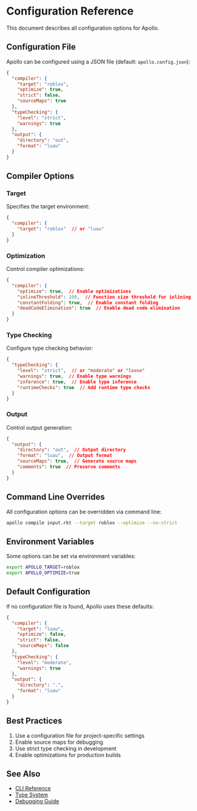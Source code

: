 # Configuration Reference

This document describes all configuration options for Apollo.

## Configuration File

Apollo can be configured using a JSON file (default: `apollo.config.json`):

```json
{
  "compiler": {
    "target": "roblox",
    "optimize": true,
    "strict": false,
    "sourceMaps": true
  },
  "typeChecking": {
    "level": "strict",
    "warnings": true
  },
  "output": {
    "directory": "out",
    "format": "luau"
  }
}
```

## Compiler Options

### Target

Specifies the target environment:

```json
{
  "compiler": {
    "target": "roblox"  // or "luau"
  }
}
```

### Optimization

Control compiler optimizations:

```json
{
  "compiler": {
    "optimize": true,  // Enable optimizations
    "inlineThreshold": 100,  // Function size threshold for inlining
    "constantFolding": true,  // Enable constant folding
    "deadCodeElimination": true  // Enable dead code elimination
  }
}
```

### Type Checking

Configure type checking behavior:

```json
{
  "typeChecking": {
    "level": "strict",  // or "moderate" or "loose"
    "warnings": true,  // Enable type warnings
    "inference": true,  // Enable type inference
    "runtimeChecks": true  // Add runtime type checks
  }
}
```

### Output

Control output generation:

```json
{
  "output": {
    "directory": "out",  // Output directory
    "format": "luau",  // Output format
    "sourceMaps": true,  // Generate source maps
    "comments": true  // Preserve comments
  }
}
```

## Command Line Overrides

All configuration options can be overridden via command line:

```bash
apollo compile input.rkt --target roblox --optimize --no-strict
```

## Environment Variables

Some options can be set via environment variables:

```bash
export APOLLO_TARGET=roblox
export APOLLO_OPTIMIZE=true
```

## Default Configuration

If no configuration file is found, Apollo uses these defaults:

```json
{
  "compiler": {
    "target": "luau",
    "optimize": false,
    "strict": false,
    "sourceMaps": false
  },
  "typeChecking": {
    "level": "moderate",
    "warnings": true
  },
  "output": {
    "directory": ".",
    "format": "luau"
  }
}
```

## Best Practices

1.  Use a configuration file for project-specific settings
2.  Enable source maps for debugging
3.  Use strict type checking in development
4.  Enable optimizations for production builds

## See Also

*   [CLI Reference](../reference/cli.md)
*   [Type System](../explanation/type-system.md)
*   [Debugging Guide](../how-to/debugging.md) 